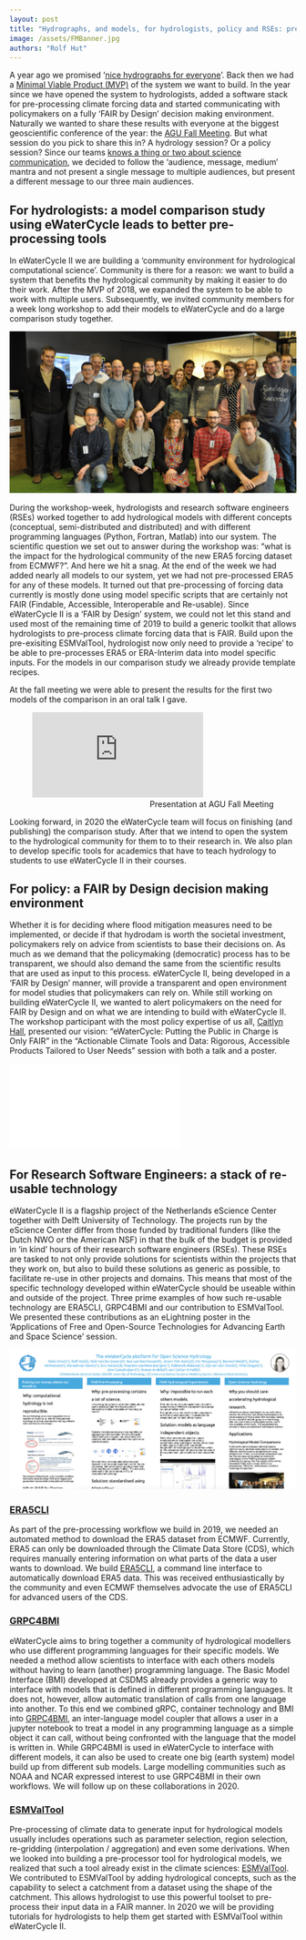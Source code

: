 ```yaml
---
layout: post
title: "Hydrographs, and models, for hydrologists, policy and RSEs: presenting eWaterCycle II at the AGU Fall Meeting"
image: /assets/FMBanner.jpg
authors: "Rolf Hut"
---
```


A year ago we promised ‘[nice hydrographs for everyone](https://www.ewatercycle.org/2018/11/12/introducing-ewatercycleII.html)’. Back then we had a [Minimal Viable Product (MVP)](https://www.youtube.com/watch?v=uv_9zSGVFJs) of the system we want to build. In the year since we have opened the system to hydrologists, added a software stack for pre-processing climate forcing data and started communicating with policymakers on a fully ‘FAIR by Design’ decision making environment. Naturally we wanted to share these results with everyone at the biggest geoscientific conference of the year: the [AGU Fall Meeting](https://www.agu.org/fall-meeting). But what session do you pick to share this in? A hydrology session? Or a policy session? Since our teams [knows a thing or two about science communication](https://doi.org/10.5194/hess-20-2507-2016), we decided to follow the ‘audience, message, medium’ mantra and not present a single message to multiple audiences, but present a different message to our three main audiences.

## For hydrologists: a model comparison study using eWaterCycle leads to better pre-processing tools

In eWaterCycle II we are building a ‘community environment for hydrological computational science’. Community is there for a reason: we want to build a system that benefits the hydrological community by making it easier to do their work. After the MVP of 2018, we expanded the system to be able to work with multiple users. Subsequently, we invited community members for a week long workshop to add their models to eWaterCycle and do a large comparison study together.

![Participants of the comparison study](/assets/leidenTeamPhoto.jpg)

During the workshop-week, hydrologists and research software engineers (RSEs) worked together to add hydrological models with different concepts (conceptual, semi-distributed and distributed) and with different programming languages (Python, Fortran, Matlab) into our system. The scientific question we set out to answer during the workshop was: “what is the impact for the hydrological community of the new ERA5 forcing dataset from ECMWF?”. And here we hit a snag. At the end of the week we had added nearly all models to our system, yet we had not pre-processed ERA5 for any of these models. It turned out that pre-processing of forcing data currently is mostly done using model specific scripts that are certainly not FAIR (Findable, Accessible, Interoperable and Re-usable). Since eWaterCycle II is a ‘FAIR by Design’ system, we could not let this stand and used most of the remaining time of 2019 to build a generic toolkit that allows hydrologists to pre-process climate forcing data that is FAIR. Build upon the pre-exisiting ESMValTool, hydrologist now only need to provide a ‘recipe’ to be able to pre-processes ERA5 or ERA-Interim data into model specific inputs. For the models in our comparison study we already provide template recipes.

At the fall meeting we were able to present the results for the first two models of the comparison in an oral talk I gave.

<figure>
<div class="aspect-ratio">
<iframe src="https://www.youtube.com/embed/GOkDY7lfCxQ" frameborder="0" allowfullscreen></iframe>
</div>
<figcaption style="text-align:right">Presentation at AGU Fall Meeting</figcaption>
</figure>

Looking forward, in 2020 the eWaterCycle team will focus on finishing (and publishing) the comparison study. After that we intend to open the system to the hydrological community for them to to their research in. We also plan to develop specific tools for academics that have to teach hydrology to students to use eWaterCycle II in their courses.

## For policy: a FAIR by Design decision making environment

Whether it is for deciding where flood mitigation measures need to be implemented, or decide if that hydrodam is worth the societal investment, policymakers rely on advice from scientists to base their decisions on. As much as we demand that the policymaking (democratic) process has to be transparent, we should also demand the same from the scientific results that are used as input to this process. eWaterCycle II, being developed in a ‘FAIR by Design’ manner, will provide a transparent and open environment for model studies that policymakers can rely on. While still working on building eWaterCycle II, we wanted to alert policymakers on the need for FAIR by Design and on what we are intending to build with eWaterCycle II. The workshop participant with the most policy expertise of us all, [Caitlyn Hall](https://twitter.com/caitlynahall), presented our vision: “eWaterCycle: Putting the Public in Charge is Only FAIR” in the “Actionable Climate Tools and Data: Rigorous, Accessible Products Tailored to User Needs” session with both a talk and a poster.

![Poster presented at AGU Fall Meeting](/assets/eWaterCyclePublicFiarSMALL.pdf)

## For Research Software Engineers: a stack of re-usable technology

eWaterCycle II is a flagship project of the Netherlands eScience Center together with Delft University of Technology. The projects run by the eScience Center differ from those funded by traditional funders (like the Dutch NWO or the American NSF) in that the bulk of the budget is provided in ‘in kind’ hours of their research software engineers (RSEs). These RSEs are tasked to not only provide solutions for scientists within the projects that they work on, but also to build these solutions as generic as possible, to facilitate re-use in other projects and domains. This means that most of the specific technology developed within eWaterCycle should be useable within and outside of the project. Three prime examples of how such re-usable technology are ERA5CLI, GRPC4BMI and our contribution to ESMValTool. We presented these contributions as an eLightning poster in the ‘Applications of Free and Open-Source Technologies for Advancing Earth and Space Science’ session.

![eLightning presented at AGU Fall Meeting](/assets/eLightningPoster.png)

### [ERA5CLI](https://github.com/eWaterCycle/era5cli)

As part of the pre-processing workflow we build in 2019, we needed an automated method to download the ERA5 dataset from ECMWF. Currently, ERA5 can only be downloaded through the Climate Data Store (CDS), which requires manually entering information on what parts of the data a user wants to download. We build [ERA5CLI](https://github.com/eWaterCycle/era5cli), a command line interface to automatically download ERA5 data. This was received enthusiastically by the community and even ECMWF themselves advocate the use of ERA5CLI for advanced users of the CDS.

### [GRPC4BMI](https://github.com/eWaterCycle/grpc4bmi)

eWaterCycle aims to bring together a community of hydrological modellers who use different programming languages for their specific models. We needed a method allow scientists to interface with each others models without having to learn (another) programming language. The Basic Model Interface (BMI) developed at CSDMS already provides a generic way to interface with models that is defined in different programming languages. It does not, however, allow automatic translation of calls from one language into another. To this end we combined gRPC, container technology and BMI into [GRPC4BMI](https://github.com/eWaterCycle/grpc4bmi), an inter-language model coupler that allows a user in a jupyter notebook to treat a model in any programming language as a simple object it can call, without being confronted with the language that the model is written in. While GRPC4BMI is used in eWaterCycle to interface with different models, it can also be used to create one big (earth system) model build up from different sub models. Large modelling communities such as NOAA and NCAR expressed interest to use GRPC4BMI in their own workflows. We will follow up on these collaborations in 2020.

### [ESMValTool](https://github.com/ESMValGroup/ESMValTool)

Pre-processing of climate data to generate input for hydrological models usually includes operations such as parameter selection, region selection, re-gridding (interpolation / aggregation) and even some derivations. When we looked into building a pre-processor tool for hydrological models, we realized that such a tool already exist in the climate sciences: [ESMValTool](https://github.com/ESMValGroup/ESMValTool). We contributed to ESMValTool by adding hydrological concepts, such as the capability to select a catchment from a dataset using the shape of the catchment. This allows hydrologist to use this powerful toolset to pre-process their input data in a FAIR manner. In 2020 we will be providing tutorials for hydrologists to help them get started with ESMValTool within eWaterCycle II.

